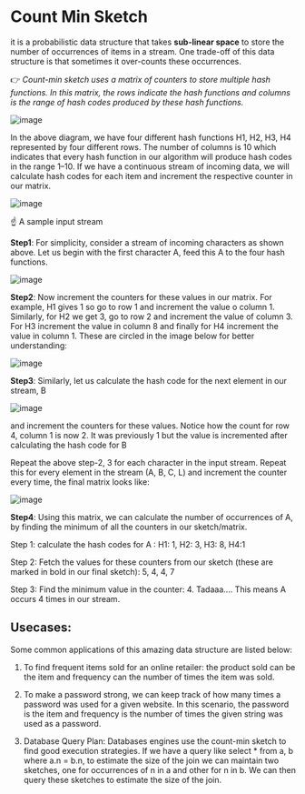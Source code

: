 # Count Min Sketch 

it is a probabilistic data structure that takes **sub-linear space** to store the number of occurrences of items in a stream. 
One trade-off of this data structure is that sometimes it over-counts these occurrences.

👉 *Count-min sketch uses a matrix of counters to store multiple hash functions. In this matrix, the rows indicate the hash functions and columns is the range of hash codes produced by these hash functions.*

![image](https://user-images.githubusercontent.com/33947539/152286492-51d19d8f-6fed-46e7-9b5c-a2b1e7c1d8c4.png)

In the above diagram, we have four different hash functions H1, H2, H3, H4 represented by four different rows. The number of columns is 10 which indicates that every hash function in our algorithm will produce hash codes in the range 1–10. If we have a continuous stream of incoming data, we will calculate hash codes for each item and increment the respective counter in our matrix.


![image](https://user-images.githubusercontent.com/33947539/152286528-47212d5e-9a40-430e-959a-2f45df9840cf.png)

☝️ A sample input stream

**Step1**: For simplicity, consider a stream of incoming characters as shown above. Let us begin with the first character A, feed this A to the four hash functions.

![image](https://user-images.githubusercontent.com/33947539/152286682-5d3acefd-ecfa-49eb-a941-f129c5424cff.png)

**Step2**:  Now increment the counters for these values in our matrix. For example, H1 gives 1 so go to row 1 and increment the value o column 1. Similarly, for H2 we get 3, go to row 2 and increment the value of column 3. For H3 increment the value in column 8 and finally for H4 increment the value in column 1. These are circled in the image below for better understanding:

![image](https://user-images.githubusercontent.com/33947539/152286716-2c484595-1b46-4da1-8d27-e2f8e20dc06d.png)

**Step3**: Similarly, let us calculate the hash code for the next element in our stream, B

![image](https://user-images.githubusercontent.com/33947539/152286939-4a2148dc-ce43-4d53-97f2-12eafd0af717.png)

and increment the counters for these values. Notice how the count for row 4, column 1 is now 2. It was previously 1 but the value is incremented after calculating the hash code for B

Repeat the above step-2, 3 for each character in the input stream. Repeat this for every element in the stream (A, B, C, L) and increment the counter every time, the final matrix looks like:

![image](https://user-images.githubusercontent.com/33947539/152287039-f8d4228d-eea3-4fb0-8bff-978215f586c7.png)

**Step4**:
Using this matrix, we can calculate the number of occurrences of A, by finding the minimum of all the counters in our sketch/matrix.

Step 1: calculate the hash codes for A : H1: 1, H2: 3, H3: 8, H4:1

Step 2: Fetch the values for these counters from our sketch (these are marked in bold in our final sketch): 5, 4, 4, 7

Step 3: Find the minimum value in the counter: 4. Tadaaa…. This means A occurs 4 times in our stream.


## Usecases:
Some common applications of this amazing data structure are listed below:

1. To find frequent items sold for an online retailer: the product sold can be the item and frequency can the number of times the item was sold.

2. To make a password strong, we can keep track of how many times a password was used for a given website. In this scenario, the password is the item and frequency is the number of times the given string was used as a password.

3. Database Query Plan: Databases engines use the count-min sketch to find good execution strategies. If we have a query like select * from a, b where a.n = b.n, to estimate the size of the join we can maintain two sketches, one for occurrences of n in a and other for n in b. We can then query these sketches to estimate the size of the join.





